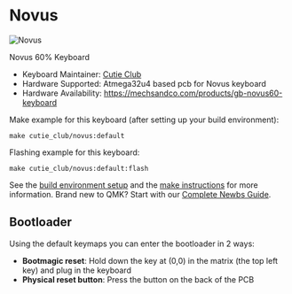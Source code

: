 # Novus

![Novus](https://i.imgur.com/kuCDFb0.png)

Novus 60% Keyboard

* Keyboard Maintainer: [Cutie Club](https://github.com/cutie-club)
* Hardware Supported: Atmega32u4 based pcb for Novus keyboard
* Hardware Availability: https://mechsandco.com/products/gb-novus60-keyboard

Make example for this keyboard (after setting up your build environment):

    make cutie_club/novus:default

Flashing example for this keyboard:

    make cutie_club/novus:default:flash

See the [build environment setup](https://docs.qmk.fm/#/getting_started_build_tools) and the [make instructions](https://docs.qmk.fm/#/getting_started_make_guide) for more information. Brand new to QMK? Start with our [Complete Newbs Guide](https://docs.qmk.fm/#/newbs).

## Bootloader

Using the default keymaps you can enter the bootloader in 2 ways:

* **Bootmagic reset**: Hold down the key at (0,0) in the matrix (the top left key) and plug in the keyboard
* **Physical reset button**: Press the button on the back of the PCB